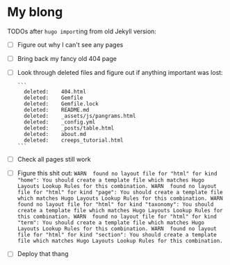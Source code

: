 # My blong

TODOs after `hugo import`ing from old Jekyll version:

- [ ] Figure out why I can't see any pages
- [ ] Bring back my fancy old 404 page
- [ ] Look through deleted files and figure out if anything important was lost:

      ```
        deleted:    404.html
        deleted:    Gemfile
        deleted:    Gemfile.lock
        deleted:    README.md
        deleted:    _assets/js/pangrams.html
        deleted:    _config.yml
        deleted:    _posts/table.html
        deleted:    about.md
        deleted:    creeps_tutorial.html
      ```
- [ ] Check all  pages still work
- [ ] Figure this shit out:
      ```
      WARN  found no layout file for "html" for kind "home": You should create a template file which matches Hugo Layouts Lookup Rules for this combination.
      WARN  found no layout file for "html" for kind "page": You should create a template file which matches Hugo Layouts Lookup Rules for this combination.
      WARN  found no layout file for "html" for kind "taxonomy": You should create a template file which matches Hugo Layouts Lookup Rules for this combination.
      WARN  found no layout file for "html" for kind "term": You should create a template file which matches Hugo Layouts Lookup Rules for this combination.
      WARN  found no layout file for "html" for kind "section": You should create a template file which matches Hugo Layouts Lookup Rules for this combination.
      ```
- [ ] Deploy that thang